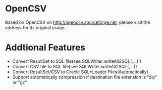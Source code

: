 # OpenCSV
Based on OpenCSV on http://opencsv.sourceforge.net, please visit the address for its original usage.

# Addtional Features
- Convert ResultSet to SQL file(see SQLWriter.writeAll2SQL(<Resuleset>,...) )
- Convert CSV file to SQL file(see SQLWriter.writeAll2SQL(<CSVFilePath>,...))
- Convert ResultSet/CSV to Oracle SQL*Loader Files(Automatically)
- Support automatically compression if destination file extension is "zip" or "gz"
